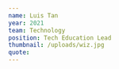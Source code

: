```yaml
---
name: Luis Tan
year: 2021
team: Technology
position: Tech Education Lead
thumbnail: /uploads/wiz.jpg
quote:
---
```

